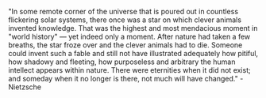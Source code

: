 ---
---
"In some remote corner of the universe that is poured out in countless flickering solar systems, there once was a star on which clever animals invented knowledge. That was the highest and most mendacious moment in "world history" — yet indeed only a moment. After nature had taken a few breaths, the star froze over and the clever animals had to die.
Someone could invent such a fable and still not have illustrated adequately how pitiful, how shadowy and fleeting, how purposeless
and arbitrary the human intellect appears within nature. There were eternities when it did not exist; and someday when it no longer is there, not much will have changed."
\- Nietzsche
